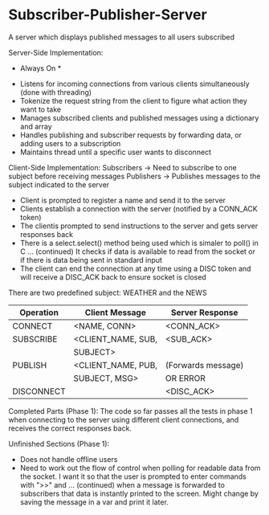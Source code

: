# Subscriber-Publisher-Server
A server which displays published messages to all users subscribed 

Server-Side Implementation:
* Always On * 
- Listens for incoming connections from various clients simultaneously (done with threading)
- Tokenize the request string from the client to figure what action they want to take
- Manages subscribed clients and published messages using a dictionary and array 
- Handles publishing and subscriber requests by forwarding data, or adding users to a subscription
- Maintains thread until a specific user wants to disconnect 
  
Client-Side Implementation:
Subscribers -> Need to subscribe to one subject before receiving messages 
Publishers -> Publishes messages to the subject indicated to the server
- Client is prompted to register a name and send it to the server
- Clients establish a connection with the server (notified by a CONN_ACK token) 
- The clientis prompted to send instructions to the server and gets server responses back
- There is a select.select() method being used which is simaler to poll() in C ...
(continued) It checks if data is available to read from the socket or if there is data being sent in standard input
- The client can end the connection at any time using a DISC token and will receive a DISC_ACK back to ensure socket is closed

There are two predefined subject: WEATHER and the NEWS 

| Operation | Client Message    | Server Response  |
| --------- | ----------------- | ---------------  |
| CONNECT   |  <NAME, CONN>     | <CONN_ACK>       |
| SUBSCRIBE | <CLIENT_NAME, SUB,|  <SUB_ACK>       |
|           |  SUBJECT>         |                  |
| PUBLISH   | <CLIENT_NAME, PUB,|(Forwards message)|
|           |  SUBJECT, MSG>    | OR ERROR         |
| DISCONNECT|  <DISC>           |   <DISC_ACK>     |

Completed Parts (Phase 1):
The code so far passes all the tests in phase 1 when connecting to the server using different client connections, and receives the correct responses back. 

Unfinished Sections (Phase 1):
- Does not handle offline users
- Need to work out the flow of control when polling for readable data from the socket. I want it so that the user is prompted to enter commands with ">>" and ...
(continued) when a message is forwarded to subscribers that data is instantly printed to the screen. Might change by saving the message in a var and print it later.
